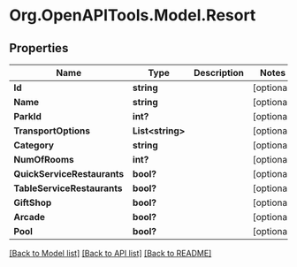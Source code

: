 # Org.OpenAPITools.Model.Resort
## Properties

Name | Type | Description | Notes
------------ | ------------- | ------------- | -------------
**Id** | **string** |  | [optional] 
**Name** | **string** |  | [optional] 
**ParkId** | **int?** |  | [optional] 
**TransportOptions** | **List&lt;string&gt;** |  | [optional] 
**Category** | **string** |  | [optional] 
**NumOfRooms** | **int?** |  | [optional] 
**QuickServiceRestaurants** | **bool?** |  | [optional] 
**TableServiceRestaurants** | **bool?** |  | [optional] 
**GiftShop** | **bool?** |  | [optional] 
**Arcade** | **bool?** |  | [optional] 
**Pool** | **bool?** |  | [optional] 

[[Back to Model list]](../README.md#documentation-for-models) [[Back to API list]](../README.md#documentation-for-api-endpoints) [[Back to README]](../README.md)

